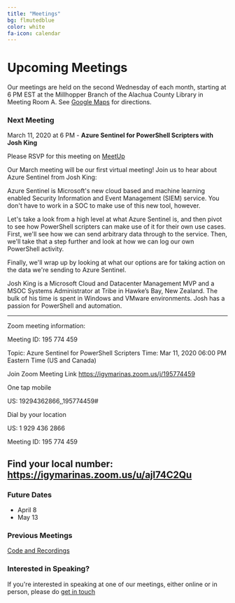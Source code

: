 ```yaml
---
title: "Meetings"
bg: flmutedblue
color: white
fa-icon: calendar
---
```


# Upcoming Meetings

Our meetings are held on the second Wednesday of each month, starting at 6 PM EST at the Millhopper Branch of the Alachua County Library in Meeting Room A.  See <a target="_blank" href="https://goo.gl/maps/wUZRZ8Jip3zU4vAb8">Google Maps</a> for directions.

### Next Meeting

March 11, 2020 at 6 PM - **Azure Sentinel for PowerShell Scripters with Josh King**

Please RSVP for this meeting on <a target="_blank" href="https://www.meetup.com/Gainesville-PowerShell-User-Group/events/269316503">MeetUp</a>

Our March meeting will be our first virtual meeting! Join us to hear about Azure Sentinel from Josh King:

Azure Sentinel is Microsoft's new cloud based and machine learning enabled Security Information and Event Management (SIEM) service. You don't have to work in a SOC to make use of this new tool, however.

Let's take a look from a high level at what Azure Sentinel is, and then pivot to see how PowerShell scripters can make use of it for their own use cases. First, we'll see how we can send arbitrary data through to the service. Then, we'll take that a step further and look at how we can log our own PowerShell activity.

Finally, we'll wrap up by looking at what our options are for taking action on the data we're sending to Azure Sentinel.

Josh King is a Microsoft Cloud and Datacenter Management MVP and a MSOC Systems Administrator at Tribe in Hawke’s Bay, New Zealand. The bulk of his time is spent in Windows and VMware environments. Josh has a passion for PowerShell and automation.

--------------------------------------------------
Zoom meeting information:

Meeting ID: 195 774 459

Topic: Azure Sentinel for PowerShell Scripters
Time: Mar 11, 2020 06:00 PM Eastern Time (US and Canada)

Join Zoom Meeting Link
https://igymarinas.zoom.us/j/195774459

One tap mobile

US: 19294362866,,195774459#

Dial by your location

US: 1 929 436 2866

Meeting ID: 195 774 459

Find your local number: https://igymarinas.zoom.us/u/ajl74C2Qu
--------------------------------------------------

### Future Dates

* April 8
* May 13

### Previous Meetings

<a target="_blank" href="https://github.com/gnvpsug/Meetings">Code and Recordings</a>

### Interested in Speaking?

If you're interested in speaking at one of our meetings, either online or in person, please do [get in touch](https://gnvpsug.github.io/#contact)
